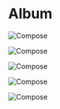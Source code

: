 Album
=====

![Compose](wiki/design/publishing/compose/album/album-01-existing.png "Compose")

![Compose](wiki/design/publishing/compose/album/album-02-hover.png "Compose")

![Compose](wiki/design/publishing/compose/album/album-03-error-title.png "Compose")

![Compose](wiki/design/publishing/compose/album/album-04-error-name.png "Compose")

![Compose](wiki/design/publishing/compose/album/album-05-error-name.png "Compose")